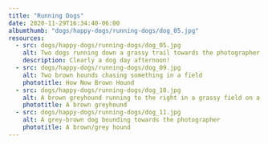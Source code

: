 ```yaml
---
title: "Running Dogs"
date: 2020-11-29T16:34:40-06:00
albumthumb: "dogs/happy-dogs/running-dogs/dog_05.jpg"
resources:
  - src: dogs/happy-dogs/running-dogs/dog_05.jpg
    alt: Two dogs running down a grassy trail towards the photographer
    description: Clearly a dog day afternoon!
  - src: dogs/happy-dogs/running-dogs/dog_09.jpg
    alt: Two brown hounds chasing something in a field
    phototitle: How Now Brown Hound
  - src: dogs/happy-dogs/running-dogs/dog_10.jpg
    alt: A brown greyhound running to the right in a grassy field on a sunny day
    phototitle: A brown greyhound
  - src: dogs/happy-dogs/running-dogs/dog_11.jpg
    alt: A grey-brown dog bounding towards the photographer
    phototitle: A brown/grey hound
---
```

